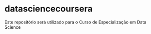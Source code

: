 datasciencecoursera
===================

Este repositório será utilizado para o Curso de Especialização em Data Science

